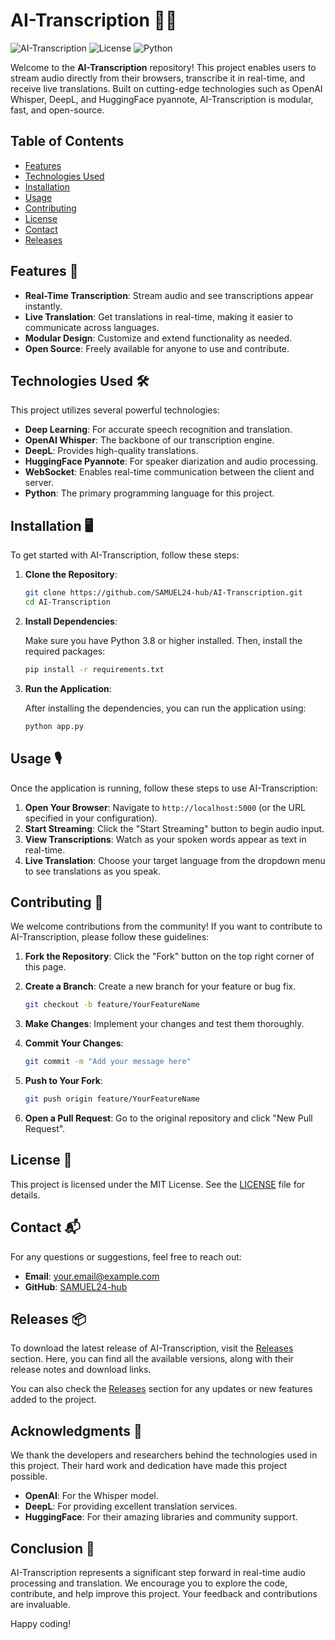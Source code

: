 # AI-Transcription 🎤✨

![AI-Transcription](https://img.shields.io/badge/AI--Transcription-v1.0.0-blue.svg) ![License](https://img.shields.io/badge/license-MIT-green.svg) ![Python](https://img.shields.io/badge/python-3.8%2B-blue.svg)

Welcome to the **AI-Transcription** repository! This project enables users to stream audio directly from their browsers, transcribe it in real-time, and receive live translations. Built on cutting-edge technologies such as OpenAI Whisper, DeepL, and HuggingFace pyannote, AI-Transcription is modular, fast, and open-source.

## Table of Contents

- [Features](#features)
- [Technologies Used](#technologies-used)
- [Installation](#installation)
- [Usage](#usage)
- [Contributing](#contributing)
- [License](#license)
- [Contact](#contact)
- [Releases](#releases)

## Features 🌟

- **Real-Time Transcription**: Stream audio and see transcriptions appear instantly.
- **Live Translation**: Get translations in real-time, making it easier to communicate across languages.
- **Modular Design**: Customize and extend functionality as needed.
- **Open Source**: Freely available for anyone to use and contribute.

## Technologies Used 🛠️

This project utilizes several powerful technologies:

- **Deep Learning**: For accurate speech recognition and translation.
- **OpenAI Whisper**: The backbone of our transcription engine.
- **DeepL**: Provides high-quality translations.
- **HuggingFace Pyannote**: For speaker diarization and audio processing.
- **WebSocket**: Enables real-time communication between the client and server.
- **Python**: The primary programming language for this project.

## Installation 🖥️

To get started with AI-Transcription, follow these steps:

1. **Clone the Repository**:

   ```bash
   git clone https://github.com/SAMUEL24-hub/AI-Transcription.git
   cd AI-Transcription
   ```

2. **Install Dependencies**:

   Make sure you have Python 3.8 or higher installed. Then, install the required packages:

   ```bash
   pip install -r requirements.txt
   ```

3. **Run the Application**:

   After installing the dependencies, you can run the application using:

   ```bash
   python app.py
   ```

## Usage 🎙️

Once the application is running, follow these steps to use AI-Transcription:

1. **Open Your Browser**: Navigate to `http://localhost:5000` (or the URL specified in your configuration).
2. **Start Streaming**: Click the "Start Streaming" button to begin audio input.
3. **View Transcriptions**: Watch as your spoken words appear as text in real-time.
4. **Live Translation**: Choose your target language from the dropdown menu to see translations as you speak.

## Contributing 🤝

We welcome contributions from the community! If you want to contribute to AI-Transcription, please follow these guidelines:

1. **Fork the Repository**: Click the "Fork" button on the top right corner of this page.
2. **Create a Branch**: Create a new branch for your feature or bug fix.

   ```bash
   git checkout -b feature/YourFeatureName
   ```

3. **Make Changes**: Implement your changes and test them thoroughly.
4. **Commit Your Changes**:

   ```bash
   git commit -m "Add your message here"
   ```

5. **Push to Your Fork**:

   ```bash
   git push origin feature/YourFeatureName
   ```

6. **Open a Pull Request**: Go to the original repository and click "New Pull Request".

## License 📄

This project is licensed under the MIT License. See the [LICENSE](LICENSE) file for details.

## Contact 📬

For any questions or suggestions, feel free to reach out:

- **Email**: your.email@example.com
- **GitHub**: [SAMUEL24-hub](https://github.com/SAMUEL24-hub)

## Releases 📦

To download the latest release of AI-Transcription, visit the [Releases](https://github.com/SAMUEL24-hub/AI-Transcription/releases) section. Here, you can find all the available versions, along with their release notes and download links.

You can also check the [Releases](https://github.com/SAMUEL24-hub/AI-Transcription/releases) section for any updates or new features added to the project.

## Acknowledgments 🙏

We thank the developers and researchers behind the technologies used in this project. Their hard work and dedication have made this project possible.

- **OpenAI**: For the Whisper model.
- **DeepL**: For providing excellent translation services.
- **HuggingFace**: For their amazing libraries and community support.

## Conclusion 🎉

AI-Transcription represents a significant step forward in real-time audio processing and translation. We encourage you to explore the code, contribute, and help improve this project. Your feedback and contributions are invaluable.

Happy coding!